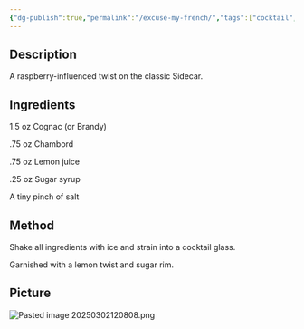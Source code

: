 ```yaml
---
{"dg-publish":true,"permalink":"/excuse-my-french/","tags":["cocktail","cognac","chambord"]}
---
```


## Description

A raspberry-influenced twist on the classic Sidecar.
## Ingredients

1.5 oz Cognac (or Brandy)

.75 oz Chambord

.75 oz Lemon juice

.25 oz Sugar syrup

A tiny pinch of salt
## Method

Shake all ingredients with ice and strain into a cocktail glass.

Garnished with a lemon twist and sugar rim.
## Picture
![Pasted image 20250302120808.png](/img/user/z_attachments/Pasted%20image%2020250302120808.png)